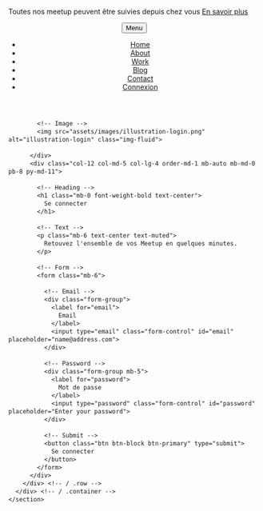 <!DOCTYPE html>
<html lang="fr">
<head>
  <meta charset="UTF-8" />
  <meta http-equiv="X-UA-Compatible" content="IE=edge" />
  <meta name="viewport" content="width=device-width, initial-scale=1.0" />
  <meta name="description" content="TP STudi création d'un site static avec Bootstrap." />
  <link href="https://fonts.googleapis.com/css2?family=Comfortaa:wght@300;400;700&display=swap" rel="stylesheet" />
  <link rel="stylesheet" href="https://cdnjs.cloudflare.com/ajax/libs/font-awesome/5.15.3/css/all.min.css"
    integrity="sha512-iBBXm8fW90+nuLcSKlbmrPcLa0OT92xO1BIsZ+ywDWZCvqsWgccV3gFoRBv0z+8dLJgyAHIhR35VZc2oM/gI1w=="
    crossorigin="anonymous" referrerpolicy="no-referrer" />
  <!-- Libs CSS -->
  <link rel="stylesheet" href="assets/css/libs.bundle.css" />

  <!-- Theme CSS -->
  <link rel="stylesheet" href="//assets/css/theme.bundle.css" />
  <link href="assets/css/main.css" rel="stylesheet" />

  <title>Blockchain Dev l'Asso</title>
</head>
<body>
  <main>
   <section class="bar">
      <div class="container">
        <div class="row">
          <div class="col-12 col-md-12">
            <p class="text-center pt-2">
              Toutes nos meetup peuvent être suivies depuis chez vous
              <a href="" class="lien-message-bar"><span>En savoir plus</span>
              </a>
            </p>
          </div>
        </div>
      </div>
    </section>
    <header class="header-menu">
      <div class="container">
        <!--============ Menu ==========================-->
        <nav class="navbar navbar-expand-lg navbar-light bg-white mx-auto ">
          <button class="navbar-toggler" type="button" data-toggle="collapse" data-target="#ftco-nav"
            aria-controls="ftco-nav" aria-expanded="false" aria-label="Toggle navigation">
            <span class="fa fa-bars"></span> Menu
          </button>
          <div class="collapse navbar-collapse" id="ftco-nav">
            <ul class="navbar-nav ml-auto mr-md-3">
              <li class="nav-item active"><a href="#" class="nav-link">Home</a></li>
              <li class="nav-item"><a href="#" class="nav-link">About</a></li>
              <li class="nav-item"><a href="#" class="nav-link">Work</a></li>
              <li class="nav-item"><a href="#" class="nav-link">Blog</a></li>
              <li class="nav-item"><a href="#" class="nav-link">Contact</a></li>
              <li class="nav-item"><a href="/Pages/login.html" class="nav-link">Connexion</a></li>
            </ul>
          </div>
        </div>
      </nav>
      </div>
    </header>    
<!--==================== Formulaire de Login ============================== -->
    <section class="section-border border-primary">
      <div class="container d-flex flex-column">
        <div class="row align-items-center justify-content-center no-gutters min-vh-100">
          <div class="col-8 col-md-6 col-lg-7 offset-md-1 order-md-2 mt-auto mt-md-0 pt-8 pb-4 py-md-11">

            <!-- Image -->
            <img src="assets/images/illustration-login.png" alt="illustration-login" class="img-fluid">

          </div>
          <div class="col-12 col-md-5 col-lg-4 order-md-1 mb-auto mb-md-0 pb-8 py-md-11">
            
            <!-- Heading -->
            <h1 class="mb-0 font-weight-bold text-center">
              Se connecter
            </h1>

            <!-- Text -->
            <p class="mb-6 text-center text-muted">
              Retouvez l'ensemble de vos Meetup en quelques minutes.
            </p>

            <!-- Form -->
            <form class="mb-6">

              <!-- Email -->
              <div class="form-group">
                <label for="email">
                  Email
                </label>
                <input type="email" class="form-control" id="email" placeholder="name@address.com">
              </div>

              <!-- Password -->
              <div class="form-group mb-5">
                <label for="password">
                  Mot de passe
                </label>
                <input type="password" class="form-control" id="password" placeholder="Enter your password">
              </div>

              <!-- Submit -->
              <button class="btn btn-block btn-primary" type="submit">
                Se connecter
              </button>
            </form> 
          </div>
        </div> <!-- / .row -->
      </div> <!-- / .container -->
    </section>
</footer>
  </main>
  <!--=============== Panneau de gestion des cookies =================-->
  <script src="https://cdnjs.cloudflare.com/ajax/libs/tarteaucitronjs/1.9.3/tarteaucitron.js"
    integrity="sha512-cL0fC89w+H+0KjI9fD6dnM4IHyiapz9tpd9x6SarmL/O4xEGPKBepxZdm0rZXliYplhVQ30DHczX6+mttFm71Q=="
    crossorigin="anonymous" referrerpolicy="no-referrer"></script>
  <script>
    tarteaucitron.init({
      "privacyUrl": "",
      /* Privacy policy url */

      "hashtag": "#tarteaucitron",
      /* Open the panel with this hashtag */
      "cookieName": "tarteaucitron",
      /* Cookie name */

      "orientation": "middle",
      /* Banner position (top - bottom - middle - popup) */

      "groupServices": false,
      /* Group services by category */

      "showAlertSmall": false,
      /* Show the small banner on bottom right */
      "cookieslist": false,
      /* Show the cookie list */

      "showIcon": true,
      /* Show cookie icon to manage cookies */
      // "iconSrc": "", /* Optionnal: URL or base64 encoded image */
      "iconPosition": "BottomRight",
      /* Position of the icon between BottomRight, BottomLeft, TopRight and TopLeft */

      "adblocker": false,
      /* Show a Warning if an adblocker is detected */

      "DenyAllCta": true,
      /* Show the deny all button */
      "AcceptAllCta": true,
      /* Show the accept all button when highPrivacy on */
      "highPrivacy": true,
      /* HIGHLY RECOMMANDED Disable auto consent */

      "handleBrowserDNTRequest": false,
      /* If Do Not Track == 1, disallow all */

      "removeCredit": false,
      /* Remove credit link */
      "moreInfoLink": true,
      /* Show more info link */
      "useExternalCss": false,
      /* If false, the tarteaucitron.css file will be loaded */

      //"cookieDomain": ".my-multisite-domaine.fr", /* Shared cookie for subdomain website */

      "readmoreLink": "",
      /* Change the default readmore link pointing to tarteaucitron.io */

      "mandatory": true /* Show a message about mandatory cookies */
    });
  </script>
  <script src="assets/js/vendor.bundle.js"></script>
  
  <script src="assets/js/main.js"></script>
  <script src="https://code.iconify.design/2/2.0.3/iconify.min.js"></script>
  <script src="assets/js/jquery-mini.js"></script>
  <script src="assets/js/boot-mini.js"></script>
</body>

</html>